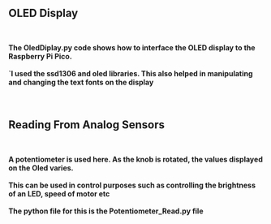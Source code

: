 <h2>OLED Display<h2/>
<h4>
<br>The OledDiplay.py code shows how to interface the OLED display to the Raspberry Pi Pico.<br/>
<br>`I used the ssd1306 and oled libraries. This also helped in manipulating and changing the text fonts on the display<br/>
<br><br/>
<h4/>
<h2>Reading From Analog Sensors<h2/>
<h4>
<br>A potentiometer is used here. As the knob is rotated, the values displayed on the Oled varies.<br/>
<br>This can be used in control purposes such as controlling the brightness of an LED, speed of motor etc<br/>
<br>The python file for this is the Potentiometer_Read.py file <br/>
<h4/>
